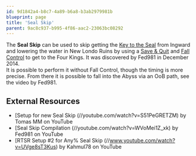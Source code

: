 ```yaml
---
id: 9d1842a4-b8c7-4a89-b6a8-b3ab2979981b
blueprint: page
title: 'Seal Skip'
parent: 9ac8c937-b995-4f86-aac2-23063bc08292
---
```

The **Seal Skip** can be used to skip getting the [Key to the Seal](//darksouls.wikidot.com/key-to-the-seal) from Ingward and lowering the water in New Londo Ruins by using a [Save & Quit](/darksouls/save-and-quit) and [Fall Control](//darksouls.wikidot.com/fall-control) to get to the Four Kings. It was discovered by Fed981 in December 2014.\
It is possible to perform it without Fall Control, though the timing is more precise. From there it is possible to fall into the Abyss via an OoB path, see the video by Fed981.

## External Resources

- [Setup for new Seal Skip (//youtube.com/watch?v=S51PeGRETZM) by Tomas MM on YouTube
- [Seal Skip Compilation (//youtube.com/watch?v=WVoMei1Z_xk) by Fed981 on YouTube
- [RTSR Setup #2 for Any% Seal Skip (//www.youtube.com/watch?v=UVge8sT3Kus) by Kahmul78 on YouTube
